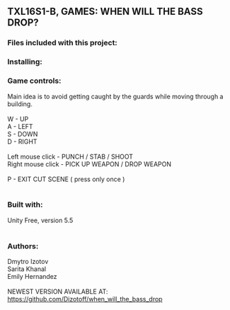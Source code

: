 ## TXL16S1-B, GAMES: WHEN WILL THE BASS DROP? ##

### Files included with this project: ###



### Installing: ###



### Game controls: ###
Main idea is to avoid getting caught by the guards while moving through a building.<br>
<br>
W - UP<br>
A - LEFT<br>
S - DOWN<br>
D - RIGHT<br>
<br>
Left mouse click - PUNCH / STAB / SHOOT<br>
Right mouse click - PICK UP WEAPON / DROP WEAPON<br>
<br>
P - EXIT CUT SCENE ( press only once )<br>
<br>
### Built with: ###
Unity Free, version 5.5<br>
<br>
### Authors: ###
Dmytro Izotov<br>
Sarita Khanal<br>
Emily Hernandez<br>
<br>
NEWEST VERSION AVAILABLE AT: https://github.com/Dizotoff/when_will_the_bass_drop








